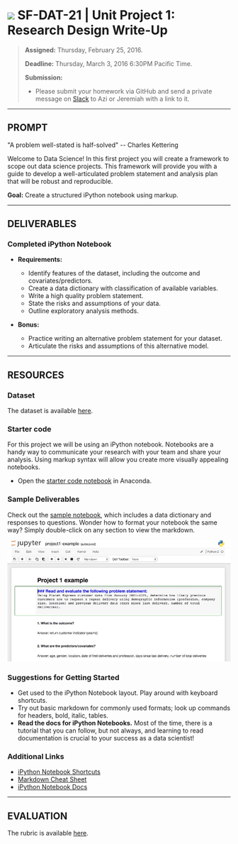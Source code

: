 # ![](https://ga-dash.s3.amazonaws.com/production/assets/logo-9f88ae6c9c3871690e33280fcf557f33.png) SF-DAT-21 | Unit Project 1: Research Design Write-Up

> **Assigned:** Thursday, February 25, 2016.
>
> **Deadline:** Thursday, March 3, 2016 6:30PM Pacific Time.
>
> **Submission:**
>
> - Please submit your homework via GitHub and send a private message on [Slack](https://sf-dat-21.slack.com) to Azi or Jeremiah with a link to it.

---

## PROMPT

"A problem well-stated is half-solved" -- Charles Kettering

Welcome to Data Science!  In this first project you will create a framework to scope out data science projects.  This framework will provide you with a guide to develop a well-articulated problem statement and analysis plan that will be robust and reproducible.

**Goal:** Create a structured iPython notebook using markup.

---

## DELIVERABLES

### Completed iPython Notebook

- **Requirements:**
  - Identify features of the dataset, including the outcome and covariates/predictors.
  - Create a data dictionary with classification of available variables.
  - Write a high quality problem statement.
  - State the risks and assumptions of your data.
  - Outline exploratory analysis methods.

- **Bonus:**
  - Practice writing an alternative problem statement for your dataset.
  - Articulate the risks and assumptions of this alternative model.

---

## RESOURCES

### Dataset

The dataset is available [here](../dataset).

### Starter code

For this project we will be using an iPython notebook.  Notebooks are a handy way to communicate your research with your team and share your analysis.  Using markup syntax will allow you create more visually appealing notebooks.

* Open the [starter code notebook](./code/unit-project-1-starter-code.ipynb) in Anaconda.

### Sample Deliverables

Check out the [sample notebook](./code/unit-project-1-sample.ipynb), which includes a data dictionary and responses to questions.  Wonder how to format your notebook the same way?  Simply double-click on any section to view the markdown.

![Sample Notebook](./assets/unit-project-1-sample.jpg)

### Suggestions for Getting Started

- Get used to the iPython Notebook layout.  Play around with keyboard shortcuts.
- Try out basic markdown for commonly used formats; look up commands for headers, bold, italic, tables.
- **Read the docs for iPython Notebooks.**  Most of the time, there is a tutorial that you can follow, but not always, and learning to read documentation is crucial to your success as a data scientist!

### Additional Links

- [iPython Notebook Shortcuts](https://ipython.org/ipython-doc/1/interactive/notebook.html#keyboard-shortcuts)
- [Markdown Cheat Sheet](https://github.com/adam-p/markdown-here/wiki/Markdown-Cheatsheet)
- [iPython Notebook Docs](http://ipython.readthedocs.org/en/stable/)

---

## EVALUATION

The rubric is available [here](./rubric).
